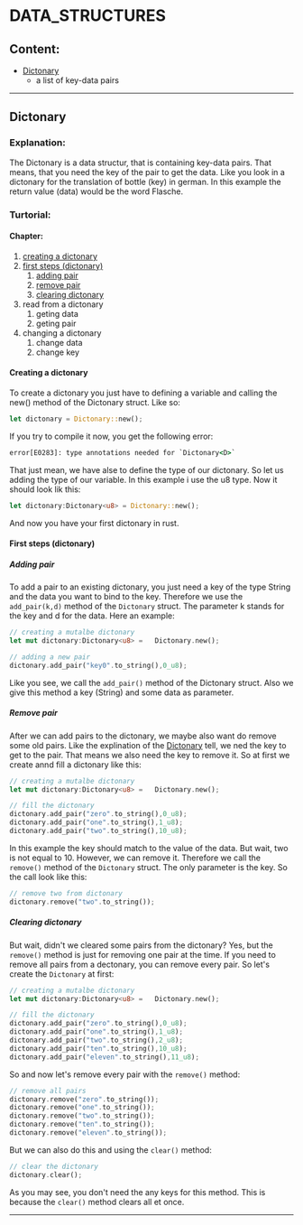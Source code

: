 # DATA_STRUCTURES

## Content:
* [Dictonary](#dictonary)
  * a list of key-data pairs

---
## Dictonary

### Explanation:
The Dictonary is a data structur, that is containing key-data pairs. That means, that you need the key of the pair to get the data. Like you look in a dictonary for the translation of bottle (key) in german. In this example the return value (data) would be the word Flasche.

### Turtorial:
#### Chapter:
1. [creating a dictonary](#creating-a-dictonary)
2. [first steps (dictonary)](#first-steps-dictonary)
   1. [adding pair](#adding-pair)
   2. [remove pair](#remove-pair)
   3. [clearing dictonary](#clearing-dictonary)
3. read from a dictonary
   1. geting data
   2. geting pair
4. changing a dictonary
   1. change data
   2. change key


#### Creating a dictonary
To create a dictonary you just have to defining a variable and calling the new() method of the Dictonary struct. Like so:
```rust
let dictonary = Dictonary::new();
```
If you try to compile it now, you get the following error:
```bat
error[E0283]: type annotations needed for `Dictonary<D>`
```
That just mean, we have alse to define the type of our dictonary. So let us adding the type of our variable. In this example i use the u8 type. Now it should look lik this:
```rust
let dictonary:Dictonary<u8> = Dictonary::new();
```
And now you have your first dictonary in rust.

#### First steps (dictonary)

##### Adding pair
To add a pair to an existing dictonary, you just need a key of the type String and the data you want to bind to the key. Therefore we use the `add_pair(k,d)` method of the `Dictonary` struct. The parameter k stands for the key and d for the data. Here an example:
```rust
// creating a mutalbe dictonary
let mut dictonary:Dictonary<u8>	=	Dictonary.new();

// adding a new pair
dictonary.add_pair("key0".to_string(),0_u8);
```
Like you see, we call the `add_pair()` method of the Dictonary struct. Also we give this method a key (String) and some data as parameter.

##### Remove pair
After we can add pairs to the dictonary, we maybe also want do remove some old pairs. Like the explination of the [Dictonary](#dictonary) tell, we ned the key to get to the pair. That means we also need the key to remove it. So at first we create annd fill a dictonary like this:
```rust
// creating a mutalbe dictonary
let mut dictonary:Dictonary<u8>	=	Dictonary.new();

// fill the dictonary
dictonary.add_pair("zero".to_string(),0_u8);
dictonary.add_pair("one".to_string(),1_u8);
dictonary.add_pair("two".to_string(),10_u8);
```
In this example the key should match to the value of the data. But wait, two is not equal to 10. However, we can remove it. Therefore we call the `remove()` method of the `Dictonary` struct. The only parameter is the key. So the call look like this:
```rust
// remove two from dictonary
dictonary.remove("two".to_string());
```

##### Clearing dictonary
But wait, didn't we cleared some pairs from the dictonary? Yes, but the `remove()` method is just for removing one pair at the time. If you need to remove all pairs from a dectonary, you can remove every pair. So let's create the `Dictonary` at first:
```rust
// creating a mutalbe dictonary
let mut dictonary:Dictonary<u8>	=	Dictonary.new();

// fill the dictonary
dictonary.add_pair("zero".to_string(),0_u8);
dictonary.add_pair("one".to_string(),1_u8);
dictonary.add_pair("two".to_string(),2_u8);
dictonary.add_pair("ten".to_string(),10_u8);
dictonary.add_pair("eleven".to_string(),11_u8);
```
So and now let's remove every pair with the `remove()` method:
```rust
// remove all pairs
dictonary.remove("zero".to_string());
dictonary.remove("one".to_string());
dictonary.remove("two".to_string());
dictonary.remove("ten".to_string());
dictonary.remove("eleven".to_string());
```
But we can also do this and using the `clear()` method:
```rust
// clear the dictonary
dictonary.clear();
```
As you may see, you don't need the any keys for this method. This is because the `clear()` method clears all et once.

---